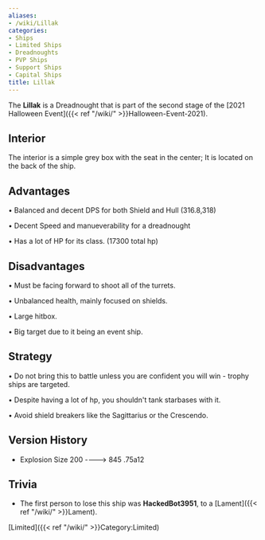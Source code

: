 ```yaml
---
aliases:
- /wiki/Lillak
categories:
- Ships
- Limited Ships
- Dreadnoughts
- PVP Ships
- Support Ships
- Capital Ships
title: Lillak
---
```


The **Lillak** is a Dreadnought that is part of the second stage of the [2021 Halloween Event]({{< ref "/wiki/" >}}Halloween-Event-2021). 

## Interior

The interior is a simple grey box with the seat in the center; It is located on the back of the ship.

## Advantages

• Balanced and decent DPS for both Shield and Hull (316.8,318)

• Decent Speed and manueverability for a dreadnought

• Has a lot of HP for its class. (17300 total hp)

## Disadvantages

• Must be facing forward to shoot all of the turrets.

• Unbalanced health, mainly focused on shields.

• Large hitbox.

• Big target due to it being an event ship.

## Strategy

• Do not bring this to battle unless you are confident you will win - trophy ships are targeted.

• Despite having a lot of hp, you shouldn't tank starbases with it.

• Avoid shield breakers like the Sagittarius or the Crescendo.

## Version History 

- Explosion Size 200 ----> 845 .75a12

## Trivia

- The first person to lose this ship was **HackedBot3951**, to a [Lament]({{< ref "/wiki/" >}}Lament).

[Limited]({{< ref "/wiki/" >}}Category:Limited)